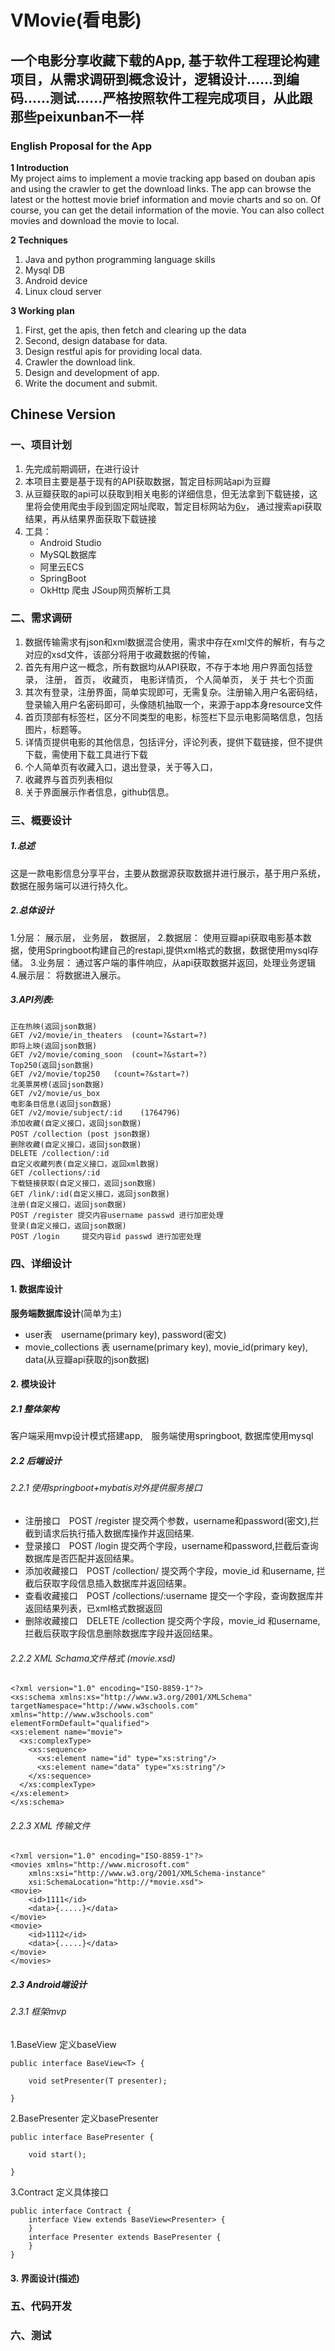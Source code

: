# VMovie(看电影)
## 一个电影分享收藏下载的App, 基于软件工程理论构建项目，从需求调研到概念设计，逻辑设计......到编码......测试......严格按照软件工程完成项目，从此跟那些peixunban不一样
### English Proposal for the App  

**1 Introduction**  
My project aims to implement a movie tracking app based on douban apis and using the crawler to get the download links. The app can browse the latest or the hottest movie brief information and movie charts and so on. Of course, you can get the detail information of the movie. You can also collect movies and download the movie to local.

**2 Techniques** 
1) Java and python programming language skills
2) Mysql DB 
3) Android device
4) Linux cloud server

**3 Working plan**
1) First, get the apis, then fetch and clearing up the data
2) Second, design database for data.
2) Design restful apis for providing local data.
3) Crawler the download link.
3) Design and development of app.
4) Write the document and submit.
## Chinese Version
### 一、项目计划　
1. 先完成前期调研，在进行设计 
2. 本项目主要是基于现有的API获取数据，暂定目标网站api为豆瓣  
3. 从豆瓣获取的api可以获取到相关电影的详细信息，但无法拿到下载链接，这里将会使用爬虫手段到固定网址爬取，暂定目标网站为[6v](http://www.6vhao.tv)， 通过搜索api获取结果，再从结果界面获取下载链接  
4. 工具：  
	- Android Studio
	- MySQL数据库 
	- 阿里云ECS
	- SpringBoot 
	- OkHttp 爬虫 JSoup网页解析工具  
### 二、需求调研　
1. 数据传输需求有json和xml数据混合使用，需求中存在xml文件的解析，有与之对应的xsd文件，该部分将用于收藏数据的传输，
2. 首先有用户这一概念，所有数据均从API获取，不存于本地 用户界面包括登录， 注册， 首页， 收藏页， 电影详情页， 个人简单页， 关于 共七个页面
3. 其次有登录，注册界面，简单实现即可，无需复杂。注册输入用户名密码结，登录输入用户名密码即可，头像随机抽取一个，来源于app本身resource文件
4. 首页顶部有标签栏，区分不同类型的电影，标签栏下显示电影简略信息，包括图片，标题等。
5. 详情页提供电影的其他信息，包括评分，评论列表，提供下载链接，但不提供下载，需使用下载工具进行下载
6. 个人简单页有收藏入口，退出登录，关于等入口，
7. 收藏界与首页列表相似
8. 关于界面展示作者信息，github信息。 
### 三、概要设计
##### 1.总述
这是一款电影信息分享平台，主要从数据源获取数据并进行展示，基于用户系统，数据在服务端可以进行持久化。
##### 2.总体设计  
1.分层： 展示层， 业务层， 数据层，
2.数据层： 使用豆瓣api获取电影基本数据，使用Springboot构建自己的restapi,提供xml格式的数据，数据使用mysql存储。
3.业务层： 通过客户端的事件响应，从api获取数据并返回，处理业务逻辑
4.展示层： 将数据进入展示。
##### 3.API列表: 
	正在热映(返回json数据)
	GET /v2/movie/in_theaters  (count=?&start=?)
	即将上映(返回json数据)
	GET /v2/movie/coming_soon  (count=?&start=?)
	Top250(返回json数据)
	GET /v2/movie/top250   (count=?&start=?)
	北美票房榜(返回json数据)
	GET /v2/movie/us_box
	电影条目信息(返回json数据)
	GET /v2/movie/subject/:id    (1764796)
	添加收藏(自定义接口，返回json数据)
	POST /collection (post json数据)
	删除收藏(自定义接口，返回json数据)
	DELETE /collection/:id
	自定义收藏列表(自定义接口，返回xml数据)
	GET /collections/:id
	下载链接获取(自定义接口，返回json数据)
	GET /link/:id(自定义接口，返回json数据)
	注册(自定义接口，返回json数据)
	POST /register 提交内容username passwd 进行加密处理
	登录(自定义接口，返回json数据)
	POST /login     提交内容id passwd 进行加密处理
### 四、详细设计　
#### 1. 数据库设计
**服务端数据库设计**(简单为主)
- user表　username(primary key), password(密文)
- movie_collections 表 username(primary key), movie_id(primary key), data(从豆瓣api获取的json数据)
#### 2. 模块设计
##### 2.1 整体架构  
客户端采用mvp设计模式搭建app,　服务端使用springboot, 数据库使用mysql
##### 2.2 后端设计
###### 2.2.1 使用springboot+mybatis对外提供服务接口
- 注册接口　POST /register 提交两个参数，username和password(密文),拦截到请求后执行插入数据库操作并返回结果.
- 登录接口　POST /login 提交两个字段，username和password,拦截后查询数据库是否匹配并返回结果。
- 添加收藏接口　POST /collection/ 提交两个字段，movie_id 和username, 拦截后获取字段信息插入数据库并返回结果。
- 查看收藏接口　POST /collections/:username  提交一个字段，查询数据库并返回结果列表，已xml格式数据返回
- 删除收藏接口　DELETE /collection  提交两个字段，movie_id 和username, 拦截后获取字段信息删除数据库字段并返回结果。
###### 2.2.2 XML Schama文件格式 (movie.xsd)
```
<?xml version="1.0" encoding="ISO-8859-1"?>
<xs:schema xmlns:xs="http://www.w3.org/2001/XMLSchema"
targetNamespace="http://www.w3schools.com"
xmlns="http://www.w3schools.com"
elementFormDefault="qualified">
<xs:element name="movie">
  <xs:complexType>
    <xs:sequence>
      <xs:element name="id" type="xs:string"/>
      <xs:element name="data" type="xs:string"/>
    </xs:sequence>
  </xs:complexType>
</xs:element>
</xs:schema>
```
###### 2.2.3 XML 传输文件
```
<?xml version="1.0" encoding="ISO-8859-1"?>
<movies xmlns="http://www.microsoft.com"
	xmlns:xsi="http://www.w3.org/2001/XMLSchema-instance"
	xsi:SchemaLocation="http://*movie.xsd">
<movie>
	<id>1111</id>
	<data>{.....}</data>
</movie>
<movie>
	<id>1112</id>
	<data>{.....}</data>
</movie>
</movies>
```
##### 2.3 Android端设计
###### 2.3.1 框架mvp
1.BaseView 定义baseView
```
public interface BaseView<T> {

    void setPresenter(T presenter);

}
```
2.BasePresenter 定义basePresenter
```
public interface BasePresenter {

    void start();

}
```
3.Contract 定义具体接口
```
public interface Contract {
    interface View extends BaseView<Presenter> {
    }    
    interface Presenter extends BasePresenter {
    }
}
```

#### 3. 界面设计(描述)
### 五、代码开发　　

### 六、测试　　

























